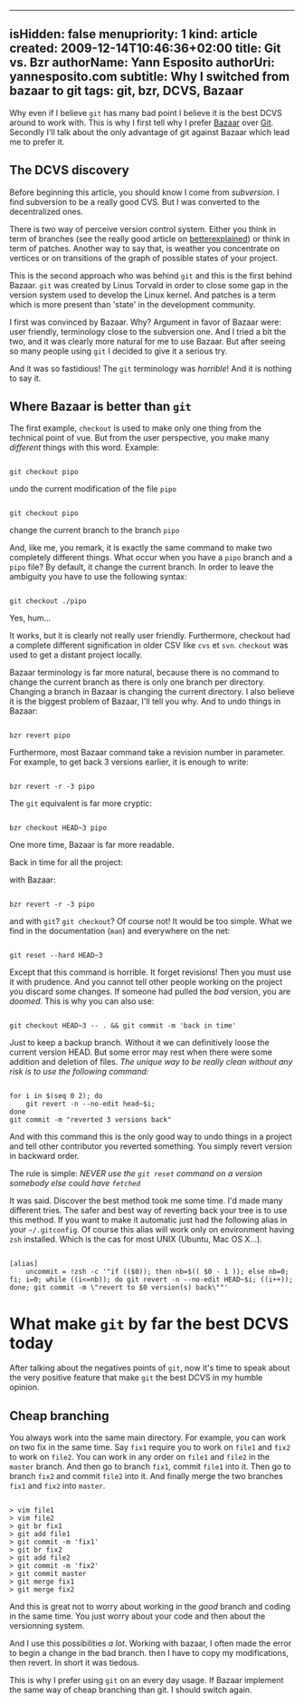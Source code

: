 -----
isHidden:       false
menupriority:   1
kind:           article
created:           2009-12-14T10:46:36+02:00
title: Git vs. Bzr
authorName: Yann Esposito
authorUri: yannesposito.com
subtitle: Why I switched from bazaar to git
tags: git, bzr, DCVS, Bazaar 
-----

<div class="intro">

Why even if I believe `git` has many bad point I believe it is the best DCVS around to work with. This is why I first tell why I prefer [Bazaar](http://bazaar-vcs.org) over [Git](http://git-scm.org). Secondly I'll talk about the only advantage of git against Bazaar which lead me to prefer it.

</div>

## The DCVS discovery

Before beginning this article, you should know I come from *subversion*. I find subversion to be a really good CVS. But I was converted to the decentralized ones.

There is two way of perceive version control system. Either you think in term of branches (see the really good article on [betterexplained](http://betterexplained.com/articles/a-visual-guide-to-version-control/)) or think in term of patches. Another way to say that, is weather you concentrate on vertices or on transitions of the graph of possible states of your project.

This is the second approach who was behind `git` and this is the first behind Bazaar. `git` was created by Linus Torvald in order to close some gap in the version system used to develop the Linux kernel. And patches is a term which is more present than 'state' in the development community.

I first was convinced by Bazaar. Why? Argument in favor of Bazaar were: user friendly, terminology close to the subversion one. And I tried a bit the two, and it was clearly more natural for me to use Bazaar. But after seeing so many people using `git` I decided to give it a serious try.

And it was so fastidious! The `git` terminology was *horrible*! And it is nothing to say it.

## Where Bazaar is better than `git`

The first example, `checkout` is used to make only one thing from the technical point of vue. But from the user perspective, you make many *different* things with this word. Example:

<div><code class="zsh">
git checkout pipo
</code></div>

undo the current modification of the file `pipo`

<div><code class="zsh">
git checkout pipo
</code></div>

change the current branch to the branch `pipo`

And, like me, you remark, it is exactly the same command to make two completely different things. What occur when you have a `pipo` branch and a `pipo` file? By default, it change the current branch. In order to leave the ambiguity you have to use the following syntax:

<div><code class="zsh">
git checkout ./pipo
</code></div>

Yes, hum...

It works, but it is clearly not really user friendly. Furthermore, checkout had a complete different signification in older CSV like `cvs` et `svn`. `checkout` was used to get a distant project locally.

Bazaar terminology is far more natural, because there is no command to change the current branch as there is only one branch per directory. Changing a branch in Bazaar is changing the current directory. I also believe it is the biggest problem of Bazaar, I'll tell you why. And to undo things in Bazaar:

<div><code class="zsh">
bzr revert pipo
</code></div>

Furthermore, most Bazaar command take a revision number in parameter. For example, to get back 3 versions earlier, it is enough to write:

<div><code class="zsh">
bzr revert -r -3 pipo
</code></div>

The `git` equivalent is far more cryptic:

<div><code class="zsh">
bzr checkout HEAD~3 pipo
</code></div>

One more time, Bazaar is far more readable.

Back in time for all the project: 

with Bazaar: 

<div><code class="zsh">
bzr revert -r -3 pipo
</code></div>

and with `git`? `git checkout`? Of course not! It would be too simple. What we find in the documentation (`man`) and everywhere on the net:

<div><code class="zsh">
git reset --hard HEAD~3
</code></div>

Except that this command is horrible. It forget revisions! Then you must use it with prudence. And you cannot tell other people working on the project you discard some changes. If someone had pulled the *bad* version, you are *doomed*. This is why you can also use:

<div><code class="zsh">
git checkout HEAD~3 -- . && git commit -m 'back in time'
</code></div>

Just to keep a backup branch. Without it we can definitively loose the current version HEAD. But some error may rest when there were some addition and deletion of files. *The unique way to be really clean without any risk is to use the following command:*

<div><code class="zsh">
for i in $(seq 0 2); do 
    git revert -n --no-edit head~$i; 
done
git commit -m "reverted 3 versions back"
</code></div>

And with this command this is the only good way to undo things in a project and tell other contributor you reverted something. You simply revert version in backward order.

The rule is simple: *NEVER use the `git reset` command on a version somebody else could have `fetched`*

It was said. Discover the best method took me some time. I'd made many different tries. The safer and best way of reverting back your tree is to use this method. If you want to make it automatic just had the following alias in your `~/.gitconfig`. Of course this alias will work only on environment having `zsh` installed. Which is the cas for most UNIX (Ubuntu, Mac OS X...).

<div><code class="zsh" file="gitconfig">
[alias]
    uncommit = !zsh -c '"if (($0)); then nb=$(( $0 - 1 )); else nb=0; fi; i=0; while ((i<=nb)); do git revert -n --no-edit HEAD~$i; ((i++)); done; git commit -m \"revert to $0 version(s) back\""'
</code></div>

# What make `git` by far the best DCVS today

After talking about the negatives points of `git`, now it's time to speak about the very positive feature that make `git` the best DCVS in my humble opinion.

## Cheap branching

You always work into the same main directory. For example, you can work on two fix in the same time. Say `fix1` require you to work on `file1` and `fix2` to work on `file2`. You can work in any order on `file1` and `file2` in the `master` branch. And then go to branch `fix1`, commit `file1` into it. Then go to branch `fix2` and commit `file2` into it. And finally merge the two branches `fix1` and `fix2` into `master`.

<div><code class="zsh">
> vim file1
> vim file2
> git br fix1
> git add file1 
> git commit -m 'fix1'
> git br fix2
> git add file2
> git commit -m 'fix2'
> git commit master
> git merge fix1
> git merge fix2
</code></div>

And this is great not to worry about working in the *good* branch and coding in the same time. You just worry about your code and then about the versionning system.

And I use this possibilities *a lot*. Working with bazaar, I often made the error to begin a change in the bad branch. then I have to copy my modifications, then revert. In short it was tiedous.

This is why I prefer using `git` on an every day usage. If Bazaar implement the same way of cheap branching than git. I should switch again.
